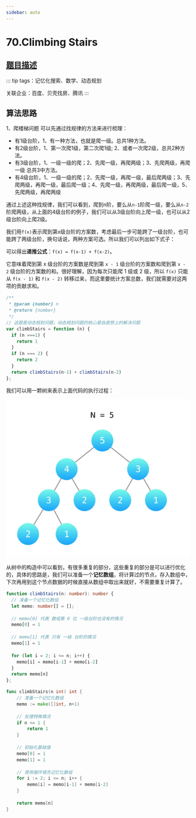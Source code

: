 ```yaml
---
sidebar: auto
---
```


# 70.Climbing Stairs
## [题目描述](https://leetcode-cn.com/problems/climbing-stairs/)

::: tip
tags：记忆化搜索、数学、动态规划

关联企业：百度、贝壳找房、腾讯
:::

## 算法思路
1、爬楼梯问题 可以先通过找规律的方法来进行梳理：

- 有1级台阶，1、有一种方法，也就是爬一级。总共1种方法。
- 有2级台阶，1、第一次爬1级，第二次爬1级;  2、或者一次爬2级，总共2种方法。
- 有3级台阶，1、一级一级的爬；2、先爬一级，再爬两级；3、先爬两级，再爬一级  总共3中方法。
- 有4级台阶，1、一级一级的爬；2、先爬一级，再爬一级，最后爬两级；3、先爬两级，再爬一级，最后爬一级；4、先爬一级，再爬两级，最后爬一级，5、先爬两级，再爬两级

通过上述这种找规律，我们可以看到，爬到n阶，要么从`n-1`阶爬一级，要么从`n-2`阶爬两级，从上面的4级台阶的例子，我们可以从3级台阶向上爬一级，也可以从2级台阶向上爬2级。

我们用`f(x)`表示爬到第x级台阶的方案数，考虑最后一步可能跨了一级台阶，也可能跨了两级台阶，换句话说，两种方案可选。所以我们可以列出如下式子：

可以得出**递推公式**：`f(x) = f(x-1) + f(x-2)`。

它意味着爬到第 x 级台阶的方案数是爬到第 `x - 1` 级台阶的方案数和爬到第 `x - 2` 级台阶的方案数的和。很好理解，因为每次只能爬 1 级或 2 级，所以 `f(x)` 只能从 `f(x - 1)` 和 `f(x - 2)` 转移过来，而这里要统计方案总数，我们就需要对这两项的贡献求和。

```js
/**
 * @param {number} n
 * @return {number}
 */
// 这题是动态规划问题，动态规划问题的核心是自底想上的解决问题
var climbStairs = function (n) {
  if (n ===1) {
    return 1
  }
  if (n === 2) {
    return 2
  }
  return climbStairs(n-1) + climbStairs(n-2)
};
```

我们可以用一颗树来表示上面代码的执行过程：

![递归树](../../images/leetcode/70/01.png)

从树中的构造中可以看到，有很多重复的部分，这些重复的部分是可以进行优化的，具体的思路是，我们可以准备一个**记忆数组**，将计算过的节点，存入数组中，下次再用到这个节点数据的时候直接从数组中取出来就好，不需要重复计算了。

```ts
function climbStairs(n: number): number {
  // 准备一个记忆化数组
  let memo: number[] = [];
  
  // memo[0] 代表 数组第 0 位 一级台阶也没有的情况
  memo[0] = 1
  
  // memo[1] 代表 只有 一级 台阶的情况
  memo[1] = 1

  for (let i = 2; i <= n; i++) {
    memo[i] = memo[i-1] + memo[i-2]
  }
  return memo[n]
};
```

```go
func climbStairs(n int) int {
    // 准备一个记忆化数组
    memo := make([]int, n+1)
    
    // 处理特殊情况
    if n <= 1 {
        return 1
    }
    
    // 初始化基础值
    memo[0] = 1
    memo[1] = 1
    
    // 使用循环填充记忆化数组
    for i := 2; i <= n; i++ {
        memo[i] = memo[i-1] + memo[i-2]
    }
    
    return memo[n]
}
```